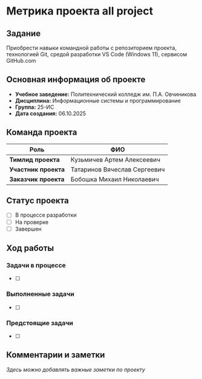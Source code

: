 # Метрика проекта all project

## Задание
Приобрести навыки командной работы с репозиторием проекта, технологией Git, средой разработки VS Code (Windows 11), сервисом GitHub.com

## Основная информация об проекте
- **Учебное заведение:** Политехнический колледж им. П.А. Овчиникова
- **Дисциплина:** Информационные системы и программирование
- **Группа:** 25-ИС
- **Дата создания:** 06.10.2025

## Команда проекта
| Роль | ФИО |
|------|-----|
| **Тимлид проекта** | Кузьмичев Артем Алексеевич |
| **Участник проекта** | Татаринов Вячеслав Сергеевич |
| **Заказчик проекта** | Бобошка Михаил Николаевич |

## Статус проекта
- [ ] В процессе разработки
- [ ] На проверке
- [ ] Завершен

## Ход работы
### Задачи в процессе
- [ ] 

### Выполненные задачи
- [ ] 

### Предстоящие задачи
- [ ] 

## Комментарии и заметки
*Здесь можно добавлять важные заметки по проекту*
